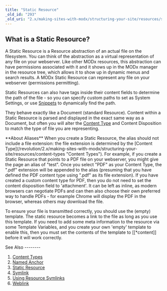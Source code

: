 ```yaml
---
title: "Static Resource"
_old_id: "293"
_old_uri: "2.x/making-sites-with-modx/structuring-your-site/resources/static-resource"
---
```


What is a Static Resource?
--------------------------

A Static Resource is a Resource abstraction of an actual file on the filesystem. You can think of the abstraction as a virtual representation of any file on your webserver. Like other MODx resources, this abstraction can have permissions associated with it and it shows up in the MODx manager in the resource tree, which allows it to show up in dynamic menus and search results. A MODx Static Resource can represent any file on your webserver (permissions permitting).

Static Resources can also have tags inside their content fields to determine the path of the file - so you can specify custom paths to set as System Settings, or use [Snippets](/revolution/2.x/developing-in-modx/basic-development/snippets "Snippets") to dynamically find the path.

They behave exactly like a Document (standard Resource). Content within a Static Resource is parsed and displayed in the exact same way as a Document, but often you will alter the [Content Type](/revolution/2.x/making-sites-with-modx/structuring-your-site/resources/content-types "Content Types") and Content Disposition to match the type of file you are representing.

<div class="tip">**About Aliases**  
When you create a Static Resource, the alias should not include a file extension: the file extension is determined by the [Content Type](/revolution/2.x/making-sites-with-modx/structuring-your-site/resources/content-types "Content Types"). For example, if you create a Static Resource that points to a PDF file on your webserver, you might give the page an alias of "test". Once you select "PDF" as your Content Type, the ".pdf" extension will be appended to the alias (presuming that you have defined the PDF content type using ".pdf" as its file extension). If you have created a custom content type for PDF, then you do not need to set the content disposition field to 'attachment'. It can be left as inline, as modern browsers can negotiate PDFs and can then also choose their own preferred way to handle PDFs - for example Chrome will display the PDF in the browser, whereas others may download the file.

To ensure your file is transmitted correctly, you should use the (empty) template. The static resource becomes a link to the file as long as you use this template. If you need to add some meta information to the resource via some Template Variables, and you create your own 'empty' template to enable this, then you must set the contents of the template to \[\[\*content\]\] before it will work correctly.

</div>See Also
--------

1. [Content Types](/revolution/2.x/making-sites-with-modx/structuring-your-site/resources/content-types)
2. [Named Anchor](/revolution/2.x/making-sites-with-modx/structuring-your-site/resources/named-anchor)
3. [Static Resource](/revolution/2.x/making-sites-with-modx/structuring-your-site/resources/static-resource)
4. [Symlink](/revolution/2.x/making-sites-with-modx/structuring-your-site/resources/symlink)
  1. [Using Resource Symlinks](/revolution/2.x/making-sites-with-modx/structuring-your-site/resources/symlink/using-resource-symlinks)
5. [Weblink](/revolution/2.x/making-sites-with-modx/structuring-your-site/resources/weblink)